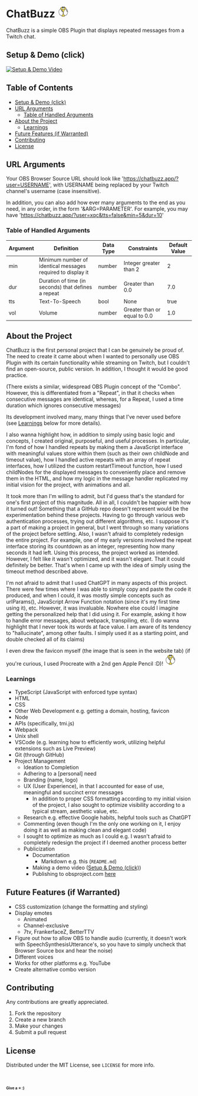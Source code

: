 # ChatBuzz ![](favicon/favicon-32x32.png)
ChatBuzz is a simple OBS Plugin that displays repeated messages from a Twitch chat.

## Setup & Demo (click)
[![Setup & Demo Video](https://img.youtube.com/vi/H00uMktz4qo/0.jpg)](https://youtu.be/H00uMktz4qo "ChatBuzz Setup & Demo")

## Table of Contents
* [Setup & Demo (click)](#setup--demo-click)
* [URL Arguments](#url-arguments)
  * [Table of Handled Arguments](#table-of-handled-arguments)
* [About the Project](#about-the-project)
  * [Learnings](#learnings)
* [Future Features (if Warranted)](#future-features-if-warranted)
* [Contributing](#contributing)
* [License](#license)

## URL Arguments
Your OBS Browser Source URL should look like 'https://chatbuzz.app/?user=USERNAME', with USERNAME being replaced by your Twitch channel's username (case insensitive).

In addition, you can also add how ever many arguments to the end as you need, in any order, in the form '&ARG=PARAMETER'. For example, you may have 'https://chatbuzz.app/?user=xqc&tts=false&min=5&dur=10'

### Table of Handled Arguments
| Argument | Definition                                                           | Data Type | Constraints                  | Default Value |
|----------|----------------------------------------------------------------------|-----------|------------------------------|---------------|
| min      | Minimum number of identical messages required to display it          | number    | Integer greater than 2       | 2             |
| dur      | Duration of time (in seconds) that defines a repeat                  | number    | Greater than 0.0             | 7.0           |
| tts      | Text-To-Speech                                                       | bool      | None                         | true          |
| vol      | Volume                                                               | number    | Greater than or equal to 0.0 | 1.0           |

## About the Project
ChatBuzz is the first personal project that I can be genuinely be proud of. The need to create it came about when I wanted to personally use OBS Plugin with its certain functionality while streaming on Twitch, but I couldn't find an open-source, public version. In addition, I thought it would be good practice.

(There exists a similar, widespread OBS Plugin concept of the "Combo". However, this is differentiated from a "Repeat", in that it checks when consecutive messages are identical, whereas, for a Repeat, I used a time duration which ignores consecutive messages)

Its development involved many, many things that I've never used before (see [Learnings](#learnings) below for more details). 

I also wanna highlight how, in addition to simply using basic logic and concepts, I created original, purposeful, and useful processes. In particular, I'm fond of how I handled repeats by making them a JavaScript interface with meaningful values store within them (such as their own childNode and timeout value), how I handled active repeats with an array of repeat interfaces, how I utilized the custom restartTimeout function, how I used childNodes for the displayed messages to conveniently place and remove them in the HTML, and how my logic in the message handler replicated my initial vision for the project, with animations and all.

It took more than I'm willing to admit, but I'd guess that's the standard for one's first project of this magnitude. All in all, I couldn't be happier with how it turned out! Something that a GitHub repo doesn't represent would be the experimentation behind these projects. Having to go through various web authentication processes, trying out different algorithms, etc. I suppose it's a part of making a project in general, but I went through so many variations of the project before settling. Also, I wasn't afraid to completely redesign the entire project. For example, one of my early versions involved the repeat interface storing its countdown as an integer, representing how many seconds it had left. Using this process, the project worked as intended. However, I felt like it wasn't optimized, and it wasn't elegant. That it could definitely be better. That's when I came up with the idea of simply using the timeout method described above.

I'm not afraid to admit that I used ChatGPT in many aspects of this project. There were few times where I was able to simply copy and paste the code it produced, and when I could, it was mostly simple concepts such as urlParams(), JavaScript Arrow Function notation (since it's my first time using it), etc. However, it was invaluable. Nowhere else could I imagine getting the personalized help that I did using it. For example, asking it how to handle error messages, about webpack, transpiling, etc. (I do wanna highlight that I never took its words at face value. I am aware of its tendency to "hallucinate", among other faults. I simply used it as a starting point, and double checked all of its claims)

I even drew the favicon myself (the image that is seen in the website tab) (if you're curious, I used Procreate with a 2nd gen Apple Pencil :D)! ![](favicon/favicon-32x32.png)

### Learnings
- TypeScript (JavaScript with enforced type syntax)
- HTML
- CSS
- Other Web Development e.g. getting a domain, hosting, favicon
- Node
- APIs (specifically, tmi.js)
- Webpack
- Unix shell
- VSCode (e.g. learning how to efficiently work, utilizing helpful extensions such as Live Preview)
- Git (through GitHub)
- Project Management
  - Ideation to Completion
  - Adhering to a \[personal\] need
  - Branding (name, logo)
  - UX (User Experience), in that I accounted for ease of use, meaningful and succinct error messages
    - In addition to proper CSS formatting according to my initial vision of the project, I also sought to optimize visibility according to a typical stream, aesthetic value, etc.
  - Research e.g. effective Google habits, helpful tools such as ChatGPT
  - Commenting (even though I'm the only one working on it, I enjoy doing it as well as making clean and elegant code)
  - I sought to optimize as much as I could e.g. I wasn't afraid to completely redesign the project if I deemed another process better
  - Publicization
    - Documentation
      - Markdown e.g. this (`README.md`)
    - Making a demo video ([Setup & Demo (click)](#setup--demo-click))
    - Publishing to obsproject.com [here](https://obsproject.com/forum/resources/chatbuzz.1757/)

## Future Features (if Warranted)
- CSS customization (change the formatting and styling)
- Display emotes
  - Animated
  - Channel-exclusive
  - 7tv, FrankerfaceZ, BetterTTV
- Figure out how to allow OBS to handle audio (currently, it doesn't work with SpeechSynthesisUtterance's, so you have to simply uncheck that Browser Source box and hear the noise)
- Different voices
- Works for other platforms e.g. YouTube
- Create alternative combo version

## Contributing
Any contributions are greatly appreciated.
1. Fork the repository
2. Create a new branch
3. Make your changes
4. Submit a pull request

## License
Distributed under the MIT License, see `LICENSE` for more info.

## <sub><sub><sub><sup>Give a ⭐️ :)</sup></sub></sub></sub>
